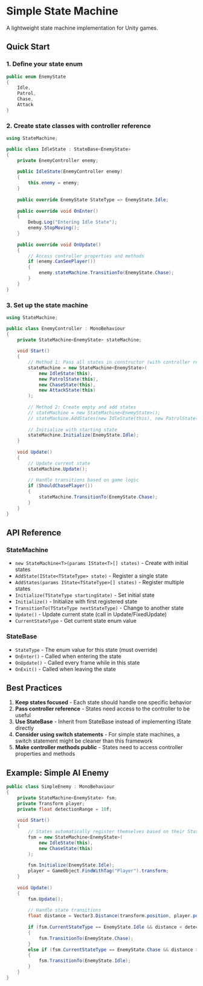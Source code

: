 # Simple State Machine

A lightweight state machine implementation for Unity games.

## Quick Start

### 1. Define your state enum
```csharp
public enum EnemyState
{
    Idle,
    Patrol,
    Chase,
    Attack
}
```

### 2. Create state classes with controller reference
```csharp
using StateMachine;

public class IdleState : StateBase<EnemyState>
{
    private EnemyController enemy;
    
    public IdleState(EnemyController enemy)
    {
        this.enemy = enemy;
    }
    
    public override EnemyState StateType => EnemyState.Idle;
    
    public override void OnEnter()
    {
        Debug.Log("Entering Idle State");
        enemy.StopMoving();
    }
    
    public override void OnUpdate()
    {
        // Access controller properties and methods
        if (enemy.CanSeePlayer())
        {
            enemy.stateMachine.TransitionTo(EnemyState.Chase);
        }
    }
}
```

### 3. Set up the state machine
```csharp
using StateMachine;

public class EnemyController : MonoBehaviour
{
    private StateMachine<EnemyState> stateMachine;
    
    void Start()
    {
        // Method 1: Pass all states in constructor (with controller reference)
        stateMachine = new StateMachine<EnemyState>(
            new IdleState(this),
            new PatrolState(this),
            new ChaseState(this),
            new AttackState(this)
        );
        
        // Method 2: Create empty and add states
        // stateMachine = new StateMachine<EnemyState>();
        // stateMachine.AddStates(new IdleState(this), new PatrolState(this), new ChaseState(this), new AttackState(this));
        
        // Initialize with starting state
        stateMachine.Initialize(EnemyState.Idle);
    }
    
    void Update()
    {
        // Update current state
        stateMachine.Update();
        
        // Handle transitions based on game logic
        if (ShouldChasePlayer())
        {
            stateMachine.TransitionTo(EnemyState.Chase);
        }
    }
}
```

## API Reference

### StateMachine<TStateType>
- `new StateMachine<T>(params IState<T>[] states)` - Create with initial states
- `AddState(IState<TStateType> state)` - Register a single state
- `AddStates(params IState<TStateType>[] states)` - Register multiple states
- `Initialize(TStateType startingState)` - Set initial state
- `Initialize()` - Initialize with first registered state
- `TransitionTo(TStateType nextStateType)` - Change to another state
- `Update()` - Update current state (call in Update/FixedUpdate)
- `CurrentStateType` - Get current state enum value

### StateBase<TStateType>
- `StateType` - The enum value for this state (must override)
- `OnEnter()` - Called when entering the state
- `OnUpdate()` - Called every frame while in this state
- `OnExit()` - Called when leaving the state

## Best Practices

1. **Keep states focused** - Each state should handle one specific behavior
2. **Pass controller reference** - States need access to the controller to be useful
3. **Use StateBase** - Inherit from StateBase instead of implementing IState directly
4. **Consider using switch statements** - For simple state machines, a switch statement might be cleaner than this framework
5. **Make controller methods public** - States need to access controller properties and methods

## Example: Simple AI Enemy

```csharp
public class SimpleEnemy : MonoBehaviour
{
    private StateMachine<EnemyState> fsm;
    private Transform player;
    private float detectionRange = 10f;
    
    void Start()
    {
        // States automatically register themselves based on their StateType property
        fsm = new StateMachine<EnemyState>(
            new IdleState(this),
            new ChaseState(this)
        );
        
        fsm.Initialize(EnemyState.Idle);
        player = GameObject.FindWithTag("Player").transform;
    }
    
    void Update()
    {
        fsm.Update();
        
        // Handle state transitions
        float distance = Vector3.Distance(transform.position, player.position);
        
        if (fsm.CurrentStateType == EnemyState.Idle && distance < detectionRange)
        {
            fsm.TransitionTo(EnemyState.Chase);
        }
        else if (fsm.CurrentStateType == EnemyState.Chase && distance > detectionRange * 1.5f)
        {
            fsm.TransitionTo(EnemyState.Idle);
        }
    }
}
```